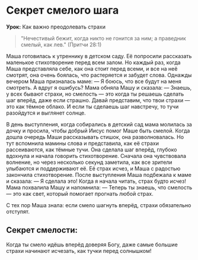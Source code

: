 # Секрет смелого шага

**Урок:** Как важно преодолевать страхи

> "Нечестивый бежит, когда никто не гонится за ним; а праведник смелый, как лев." (Притчи 28:1)

Маша готовилась к утреннику в детском саду. Её попросили рассказать маленькое стихотворение перед всем залом. Но каждый раз, когда Маша представляла себе, как она стоит перед всеми, и все на неё смотрят, она очень боялась, что растеряется и забудет слова. Однажды вечером Маша призналась маме:
— Я боюсь, что все будут на меня смотреть. А вдруг я ошибусь?
Мама обняла Машу и сказала:
— Знаешь, у всех бывают страхи, но смелость — это когда ты решаешь сделать шаг вперёд, даже если страшно. Давай представим, что твои страхи — это как тёмное облако. И если ты сделаешь шаг навстречу, то тучи разойдутся и выглянет солнце.

В день выступления, когда собирались в детский сад мама молилась за дочку и просила, чтобы добрый Иисус помог Маше быть смелой. Когда дошла очередь Маши рассказывать стишок, она разволновалась. Но тут вспомнила мамины слова и представила, как её страхи рассеиваются, как тёмные тучи. Она сделала шаг вперёд, глубоко вдохнула и начала говорить стихотворение.
Сначала она чувствовала волнение, но через несколько секунд заметила, как все зрители улыбаются и поддерживают её. Её страх исчез, и Маша с радостью закончила стихотворение. После выступления Маша подбежала к маме и сказала:
— Я сделала это! Когда я начала читать, страх будто исчез!
Мама похвалила Машу и напомнила:
— Теперь ты знаешь, что смелость — это как свет, который помогает прогнать любой страх.

С тех пор Маша знала: если смело шагнуть вперёд, страхи обязательно отступят.

## Секрет смелости:
Когда ты смело идёшь вперёд доверяя Богу, даже самые большие страхи начинают исчезать, как тучки перед солнышком!

